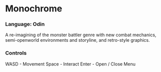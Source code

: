 
# Monochrome
### Language: Odin

A re-imagining of the monster battler genre with new combat mechanics, semi-openworld environments and storyline, and retro-style graphics.

### Controls
WASD - Movement
Space - Interact
Enter - Open / Close Menu